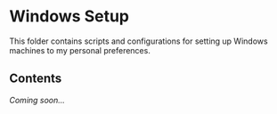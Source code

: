 # Windows Setup

This folder contains scripts and configurations for setting up Windows machines to my personal preferences.

## Contents

*Coming soon...*
